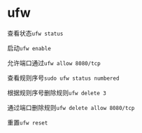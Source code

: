 # ufw

查看状态`ufw status`

启动`ufw enable`

允许端口通过`ufw allow 8080/tcp`

查看规则序号`sudo ufw status numbered`

根据规则序号删除规则`ufw delete 3`

通过端口删除规则`ufw delete allow 8080/tcp`

重置`ufw reset`
